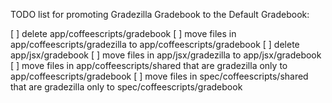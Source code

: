 TODO list for promoting Gradezilla Gradebook to the Default Gradebook:

[ ] delete app/coffeescripts/gradebook
[ ] move files in app/coffeescripts/gradezilla to app/coffeescripts/gradebook
[ ] delete app/jsx/gradebook
[ ] move files in app/jsx/gradezilla to app/jsx/gradebook
[ ] move files in app/coffeescripts/shared that are gradezilla only to app/coffeescripts/gradebook
[ ] move files in spec/coffeescripts/shared that are gradezilla only to spec/coffeescripts/gradebook
